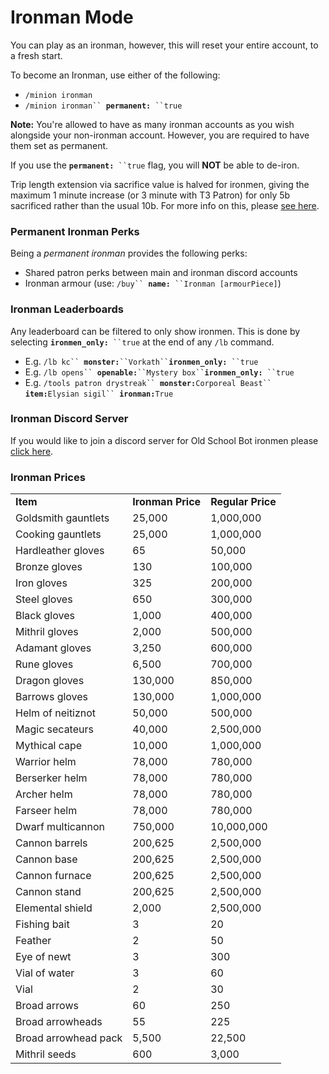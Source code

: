 # Ironman Mode

You can play as an ironman, however, this will reset your entire account, to a fresh start.

To become an Ironman, use either of the following:

* `/minion ironman`
* `/minion ironman`` `**`permanent:`**` ``true`

**Note:** You're allowed to have as many ironman accounts as you wish alongside your non-ironman account. However, you are required to have them set as permanent.&#x20;

If you use the **`permanent:`**` ``true` flag, you will **NOT** be able to de-iron.

Trip length extension via sacrifice value is halved for ironmen, giving the maximum 1 minute increase (or 3 minute with T3 Patron) for only 5b sacrificed rather than the usual 10b. For more info on this, please [see here](https://wiki.oldschool.gg/#minion-icons).

### Permanent Ironman Perks

Being a _permanent ironman_ provides the following perks:

* Shared patron perks between main and ironman discord accounts
* Ironman armour (use: `/buy`` `**`name:`**` ``Ironman [armourPiece]`)

### Ironman Leaderboards

Any leaderboard can be filtered to only show ironmen. This is done by selecting **`ironmen_only:`**` ``true` at the end of any `/lb` command.

* E.g. `/lb kc`` `**`monster:`**` ``Vorkath`` `**`ironmen_only:`**` ``true`
* E.g. `/lb opens`` `**`openable:`**` ``Mystery box`` `**`ironmen_only:`**` ``true`
* E.g. `/tools patron drystreak`` `**`monster:`**`Corporeal Beast`` `**`item:`**`Elysian sigil`` `**`ironman:`**`True`

### Ironman Discord Server

If you would like to join a discord server for Old School Bot ironmen please [click here](https://discord.gg/gGmd9znG3Y).

### Ironman Prices

|                      |                   |                   |
| -------------------- | ----------------- | ----------------- |
| **Item**             | **Ironman Price** | **Regular Price** |
| Goldsmith gauntlets  | 25,000            | 1,000,000         |
| Cooking gauntlets    | 25,000            | 1,000,000         |
| Hardleather gloves   | 65                | 50,000            |
| Bronze gloves        | 130               | 100,000           |
| Iron gloves          | 325               | 200,000           |
| Steel gloves         | 650               | 300,000           |
| Black gloves         | 1,000             | 400,000           |
| Mithril gloves       | 2,000             | 500,000           |
| Adamant gloves       | 3,250             | 600,000           |
| Rune gloves          | 6,500             | 700,000           |
| Dragon gloves        | 130,000           | 850,000           |
| Barrows gloves       | 130,000           | 1,000,000         |
| Helm of neitiznot    | 50,000            | 500,000           |
| Magic secateurs      | 40,000            | 2,500,000         |
| Mythical cape        | 10,000            | 1,000,000         |
| Warrior helm         | 78,000            | 780,000           |
| Berserker helm       | 78,000            | 780,000           |
| Archer helm          | 78,000            | 780,000           |
| Farseer helm         | 78,000            | 780,000           |
| Dwarf multicannon    | 750,000           | 10,000,000        |
| Cannon barrels       | 200,625           | 2,500,000         |
| Cannon base          | 200,625           | 2,500,000         |
| Cannon furnace       | 200,625           | 2,500,000         |
| Cannon stand         | 200,625           | 2,500,000         |
| Elemental shield     | 2,000             | 2,500,000         |
| Fishing bait         | 3                 | 20                |
| Feather              | 2                 | 50                |
| Eye of newt          | 3                 | 300               |
| Vial of water        | 3                 | 60                |
| Vial                 | 2                 | 30                |
| Broad arrows         | 60                | 250               |
| Broad arrowheads     | 55                | 225               |
| Broad arrowhead pack | 5,500             | 22,500            |
| Mithril seeds        | 600               | 3,000             |

